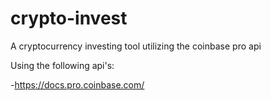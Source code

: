 # crypto-invest
A cryptocurrency investing tool utilizing the coinbase pro api

Using the following api's:

  -https://docs.pro.coinbase.com/
